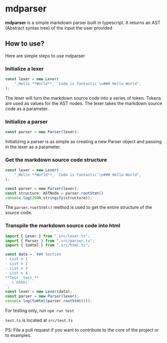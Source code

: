 # mdparser
**mdparser** is a simple markdown parser built in typescript.
It returns an AST (Abstract syntax tree) of the input the user provided

## How to use?
Here are simple steps to use mdparser
### Initialize a lexer
```typescript
const lexer = new Lexer(
	"_Hello **World**_ `Code is fantastic`\n### Hello World",
);
```
The lexer will turn the markdown source code into a series of token. Tokens are used as values for the AST nodes.
The lexer takes the markdown source code as a parameter.
### Initialize a parser
```typescript
const parser = new Parser(lexer);
```
Initializing a parser is as simple as creating a new Parser object and passing in the lexer as a parameter.
### Get the markdown source code structure
```typescript
const lexer = new Lexer(
	"_Hello **World**_ `Code is fantastic`\n### Hello World",
);

const parser = new Parser(lexer);
const structure: ASTNode = parser.rootStmt()
console.log(JSON.stringify(structure));
```
The `parser.rootStmt()` method is used to get the entire structure of the source code.

### Transpile the markdown source code into html

```typescript
import { Lexer } from ".src/lexer.ts";
import { Parser } from ".src/parser.ts";
import { toHtml } from ".src/html.ts";

const data = `### Section
- List n 1
- List n 2
- List n 3
- List n 4
**Test _test_**
   \`hhhh\`
`;
const lexer = new Lexer(data);
const parser = new Parser(lexer);
console.log(toHtml(parser.rootStmt()));
```

For testing only, run `npm run test`  

`test.ts` is located at `src/test.ts`

PS: File a pull request if you want to contribute to the core of the project or to examples.
